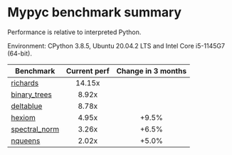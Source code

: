 # Mypyc benchmark summary

Performance is relative to interpreted Python.

Environment: CPython 3.8.5, Ubuntu 20.04.2 LTS and Intel Core i5-1145G7 (64-bit).

| Benchmark | Current perf | Change in 3 months |
| --- | :---: | :---: |
| [richards](benchmarks/richards.md) | 14.15x |  |
| [binary_trees](benchmarks/binary_trees.md) | 8.92x |  |
| [deltablue](benchmarks/deltablue.md) | 8.78x |  |
| [hexiom](benchmarks/hexiom.md) | 4.95x | +9.5% |
| [spectral_norm](benchmarks/spectral_norm.md) | 3.26x | +6.5% |
| [nqueens](benchmarks/nqueens.md) | 2.02x | +5.0% |
